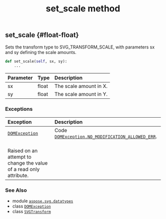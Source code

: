 ﻿---
title: set_scale method
second_title: Aspose.SVG for Python via .NET API References
description: 
type: docs
weight: 50
url: /python-net/aspose.svg.datatypes/svgtransform/set_scale/
is_root: false
---

## set_scale {#float-float}

Sets the transform type to SVG_TRANSFORM_SCALE, with parameters sx and sy defining the scale amounts.



```python
def set_scale(self, sx, sy):
    ...
```


| Parameter | Type | Description |
| :- | :- | :- |
| sx | float | The scale amount in X. |
| sy | float | The scale amount in Y. |
### Exceptions
| Exception | Description |
| :- | :- |
| [`DOMException`](/svg/python-net/aspose.svg.dom/domexception) | Code [`DOMException.NO_MODIFICATION_ALLOWED_ERR`](/svg/python-net/aspose.svg.dom/domexception). <br/>Raised on an attempt to change the value of a read only attribute. |





### See Also
* module [`aspose.svg.datatypes`](../../)
* class [`DOMException`](/svg/python-net/aspose.svg.dom/domexception)
* class [`SVGTransform`](/svg/python-net/aspose.svg.datatypes/svgtransform)
